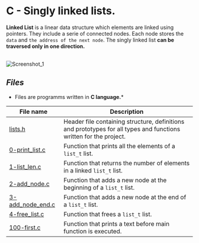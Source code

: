 # C - Singly linked lists.

**Linked List** is a linear data structure which elements are linked using pointers. They include a serie of connected nodes. Each node stores the `data` and `the address of the next node`. The singly linked list **can be traversed only in one direction.** </br>
</br>

![Screenshot_1](https://user-images.githubusercontent.com/105612348/180406145-825bf05b-d650-4e56-bdb5-6b88b151e32d.png)


## *Files*
* Files are programms written in **C language.***

File name | Description
--- | ---
[lists.h](https://github.com/Donaldoo/holbertonschool-low_level_programming/blob/main/singly_linked_lists/lists.h) | Header file containing structure, definitions and prototypes for all types and functions written for the project.
[0-print_list.c](https://github.com/Donaldoo/holbertonschool-low_level_programming/blob/main/singly_linked_lists/0-print_list.c) | Function that prints all the elements of a `list_t` list.
[1-list_len.c](https://github.com/Donaldoo/holbertonschool-low_level_programming/blob/main/singly_linked_lists/1-list_len.c) | Function that returns the number of elements in a linked `list_t` list.
[2-add_node.c](https://github.com/Donaldoo/holbertonschool-low_level_programming/blob/main/singly_linked_lists/2-add_node.c) | Function that adds a new node at the beginning of a `list_t` list.
[3-add_node_end.c](https://github.com/Donaldoo/holbertonschool-low_level_programming/blob/main/singly_linked_lists/3-add_node_end.c) | Function that adds a new node at the end of a `list_t` list.
[4-free_list.c](https://github.com/Donaldoo/holbertonschool-low_level_programming/blob/main/singly_linked_lists/4-free_list.c) | Function that frees a `list_t` list.
[100-first.c](https://github.com/Donaldoo/holbertonschool-low_level_programming/blob/main/singly_linked_lists/100-first.c) | Function that prints a text before main function is executed.
